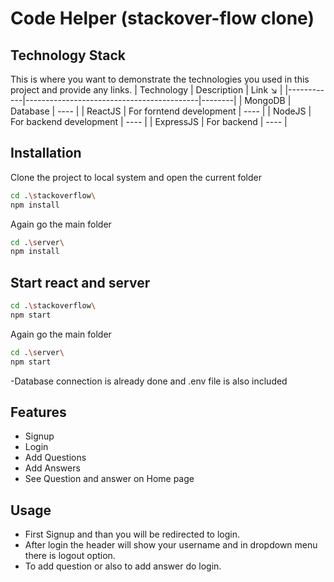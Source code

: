 # Code Helper (stackover-flow clone)

## Technology Stack

This is where you want to demonstrate the technologies you used in this project and provide any links.
| Technology | Description                               | Link ↘️ |
|------------|-------------------------------------------|--------|
| MongoDB    | Database                                  | ----   |
| ReactJS    | For forntend development                  | ----   |
| NodeJS     | For backend development                   | ----   |
| ExpressJS  | For backend                               | ----   |

## Installation

Clone the project to local system and open the current folder

```bash
cd .\stackoverflow\
npm install
```
Again go the main folder 
```bash
cd .\server\
npm install
```

## Start react and server 


```bash
cd .\stackoverflow\
npm start
```

Again go the main folder 
```bash
cd .\server\
npm start
```

-Database connection is already done and .env file is also included 

## Features

- Signup
- Login
- Add Questions
- Add Answers
- See Question and answer on Home page

## Usage

- First Signup and than you will be redirected to login.
- After login the header will show your username and in dropdown menu there is logout option.
- To add question or also to add answer do login.


